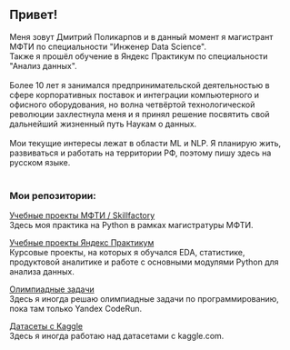 ## Привет!</br>
Меня зовут Дмитрий Поликарпов и в данный момент я магистрант МФТИ по специальности "Инженер Data Science".</br>
Также я прошёл обучение в Яндекс Практикум по специальности "Анализ данных".</br></br>
Более 10 лет я занимался предпринимательской деятельностью в сфере корпоративных поставок и интеграции компьютерного и офисного оборудования, но волна четвёртой технологической революции захлестнула меня и я принял решение посвятить свой дальнейший жизненный путь Наукам о данных.</br></br>
Мои текущие интересы лежат в области ML и NLP. Я планирую жить, развиваться и работать на территории РФ, поэтому пишу здесь на русском языке.</br></br>

### Мои репозитории:<br>
[Учебные проекты МФТИ / Skillfactory](https://github.com/Vendor62/MIPT_practice)<br>
Здесь моя практика на Python в рамках магистратуры МФТИ.

[Учебные проекты Яндекс Практикум](https://github.com/Vendor62/Training-projects-DA)<br>
Курсовые проекты, на которых я обучался EDA, статистике, продуктовой аналитике и работе с основными модулями Python для анализа данных.

[Олимпиадные задачи](https://github.com/Vendor62/Yandex-CodeRun)<br>
Здесь я иногда решаю олимпиадные задачи по программированию, пока там только Yandex CodeRun.

[Датасеты с Kaggle](https://github.com/Vendor62/Kaggle-Datasets)<br>
Здесь я иногда работаю над датасетами с kaggle.com.

<!--
**Vendor62/Vendor62** is a ✨ _special_ ✨ repository because its `README.md` (this file) appears on your GitHub profile.

Here are some ideas to get you started:

- 🔭 I’m currently working on ...
- 🌱 I’m currently learning ...
- 👯 I’m looking to collaborate on ...
- 🤔 I’m looking for help with ...
- 💬 Ask me about ...
- 📫 How to reach me: ...
- 😄 Pronouns: ...
- ⚡ Fun fact: ...
-->

